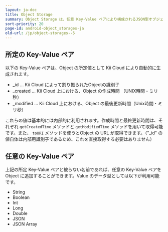 ```yaml
---
layout: ja-doc
title: Object Storage
summary: Object Storage は、任意 Key-Value ペアにより構成されるJSON型オブジェクト（Object）を、サーバ側のカスタマイズを行うことなく管理する仕組みを提供します。
sort-priority: 20
page-id: android-object_storages-ja
old-url: /jp/object-storages--5
---
```

## 所定の Key-Value ペア

以下の Key-Value ペアは、Object の所定値として Kii Cloud により自動的に生成されます。

 * \_id … Kii Cloud によって割り振られたObjectの識別子
 * \_created … Kii Cloud 上における、Object の作成時間 （UNIX時間・ミリ秒）
 * \_modified … Kii Cloud 上における、Object の最後更新時間（Unix時間・ミリ秒）

これらの値は基本的には内部的に利用されます。作成時間と最終更新時間は、それぞれ `getCreatedTime` メソッドと `getModifiedTime` メソッドを用いて取得可能です。また、 `toURI` メソッドを使うとObject の URL が取得できます。（"_id" の値自体は内部用識別子であるため、これを直接取得する必要はありません）

## 任意の Key-Value ペア

上記の所定 Key-Value ペアと被らない名前であれば、任意の Key-Value ペアを Object に追加することができます。Value のデータ型としては以下が利用可能です。

 * String
 * Boolean
 * Int
 * Long
 * Double
 * JSON
 * JSON Array
